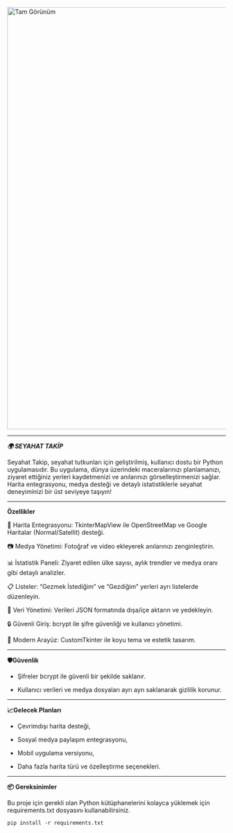 <img width="1901" height="974" alt="Tam Görünüm" src="https://github.com/user-attachments/assets/c99e24f7-4d72-4d78-8af7-2086baf38be7" />

---

***🌍 SEYAHAT TAKİP***

   Seyahat Takip, seyahat tutkunları için geliştirilmiş, kullanıcı dostu bir Python uygulamasıdır. Bu uygulama, dünya üzerindeki maceralarınızı planlamanızı, ziyaret ettiğiniz yerleri kaydetmenizi ve anılarınızı görselleştirmenizi sağlar. Harita entegrasyonu, medya desteği ve detaylı istatistiklerle seyahat deneyiminizi bir üst seviyeye taşıyın!

---

**Özellikler**

📍 Harita Entegrasyonu: TkinterMapView ile OpenStreetMap ve Google Haritalar (Normal/Satellit) desteği.

📷 Medya Yönetimi: Fotoğraf ve video ekleyerek anılarınızı zenginleştirin.

📊 İstatistik Paneli: Ziyaret edilen ülke sayısı, aylık trendler ve medya oranı gibi detaylı analizler.

📋 Listeler: “Gezmek İstediğim” ve “Gezdiğim” yerleri ayrı listelerde düzenleyin.

💾 Veri Yönetimi: Verileri JSON formatında dışa/içe aktarın ve yedekleyin.

🔒 Güvenli Giriş: bcrypt ile şifre güvenliği ve kullanıcı yönetimi.

🎨 Modern Arayüz: CustomTkinter ile koyu tema ve estetik tasarım.

---

**🛡️Güvenlik**

- Şifreler bcrypt ile güvenli bir şekilde saklanır.

- Kullanıcı verileri ve medya dosyaları ayrı ayrı saklanarak gizlilik korunur.
  

---


**📈Gelecek Planları**

- Çevrimdışı harita desteği,

- Sosyal medya paylaşım entegrasyonu,

- Mobil uygulama versiyonu,

- Daha fazla harita türü ve özelleştirme seçenekleri.

---

**📦 Gereksinimler**

Bu proje için gerekli olan Python kütüphanelerini kolayca yüklemek için requirements.txt dosyasını kullanabilirsiniz.

```pip install -r requirements.txt```
